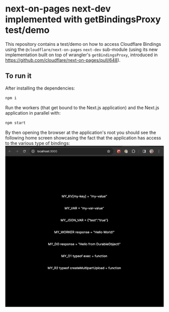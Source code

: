 # next-on-pages next-dev implemented with getBindingsProxy test/demo

This repository contains a test/demo on how to access Cloudflare Bindings using the `@cloudflare/next-on-pages` `next-dev` sub-module (using its new implementation built on top of wrangler's `getBindingsProxy`, introduced in https://github.com/cloudflare/next-on-pages/pull/648).

## To run it

After installing the dependencies:
```sh
npm i
```

Run the workers (that get bound to the Next.js application) and the Next.js application in parallel
with:
```sh
npm start
```

By then opening the browser at the application's root you should see the following home screen showcasing the fact that the application has access to the various type of bindings:
![app's Home](./app-home.png)